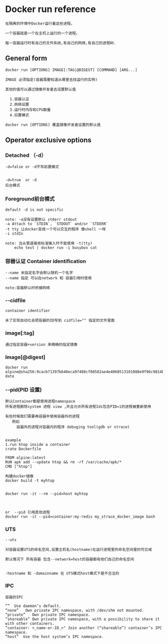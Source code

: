 # Docker run reference
```
在隔离的环境中Docker运行着这些进程。

一个容器就是一个在主机上运行的一个进程。

每一容器运行时有自己的文件系统,有自己的网络,有自己的进程树.

```

## General form
```
docker run [OPTIONS] IMAGE[:TAG|@DIGEST] [COMMAND] [ARG...]

IMAGE 必须指定(容器需要知道从哪里去找运行的实例)

其他的值可以通过镜像开发者去设置默认值

  1.容器认证
  2.网络设置
  3.运行时内存和CPU数量
  4.后置模式

docker run [OPTIONS] 覆盖镜像开发者设置的默认值
```
## Operator exclusive options
### Detached （-d）
```
-d=false or -d不写前置模式


-d=true  or -d
后台模式
```

###  Foreground前台模式
```
default -d is not specific

note: -a没有设置默认 stderr stdout 
-a Attach to `STDIN`, `STDOUT` and/or `STDERR`
-t tty 让docker变成一个可以交互的程序 像shell 一样 
-i stdIn

note: 当从管道接收标准输入时不能使用 -t(tty)
    echo test | docker run -i busybox cat

```

### 容器认证 Container identification
```
--name 未指定名字会默认随机一个名字
--name 指定 可以在network 和 容器引用时使用

note:容器默认时桥接网络
```
### --cidfile
```
container identifier

未了实现自动化会把容器的ID写到 cidfile="" 指定的文件里面
```

### image[:tag]
```
通过指定容器+version 来精确的指定镜像
```

### Image[@digest]
```
docker run alpine@sha256:9cacb71397b640eca97488cf08582ae4e4068513101088e9f96c9814bfda95e0 date

```

### --pid(PID 设置)
```
默认Container都是使用进程namespace
所有进程删除system 进程 view ,并且允许所有进程Ids包含PID=1的进程被重新使用

有些时候我们需要再容器中使用容器外的进程
   例如
     容器外的进程对容器内的程序 debuging tool(gdb or strace)


example
1.run htop inside a container
crate Dockerfile

FROM alpine:latest
RUN apk add --update htop && rm -rf /var/cache/apk/*
CMD ["htop"]

构建docker镜像
docker build -t myhtop  


docker run -it --rm --pid=host myhtop



or  --pid 引用其他进程
docker run -it --pid=container:my-redis my_strace_docker_image bash

```

### UTS
```
--uts

对容器设置UTS的命名空间,设置主机名(hostname)在运行进程里的命名空间里的可见域

默认情况下 所有容器 包含--network=host的容器都有他们自己的命名空间


-hostname 和 -domainname 在 UTS模式host模式下是不合法的

```

### IPC
```
容器的IPC

””	Use daemon’s default.
“none”	 Own private IPC namespace, with /dev/shm not mounted.
“private”	Own private IPC namespace.
“shareable”	Own private IPC namespace, with a possibility to share it with other containers.
“container: <_name-or-ID_>"	Join another (“shareable”) container’s IPC namespace.
“host”	Use the host system’s IPC namespace.


```